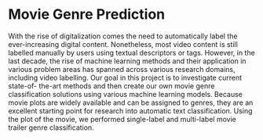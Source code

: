 # Movie Genre Prediction
With the rise of digitalization comes the need to automatically label the ever-increasing digital content. Nonetheless, most video content is still labelled manually by users using textual descriptors or tags. However, in the last decade, the rise of machine learning methods and their application in various problem areas has spanned across various research domains, including video labelling. Our goal in this project is to investigate current state-of- the-art methods and then create our own movie genre classification solutions using various machine learning models. Because movie plots are widely available and can be assigned to genres, they are an excellent starting point for research into automatic text classification. Using the plot of the movie, we performed single-label and multi-label movie trailer genre classification.

